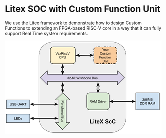 # Litex SOC with Custom Function Unit

We use the Litex framework to demonstrate how to design Custom Functions to extending an FPGA-based RISC-V core in a way that it can fully support Real Time system requirements.

![logo](./attachment/litex-soc.png)